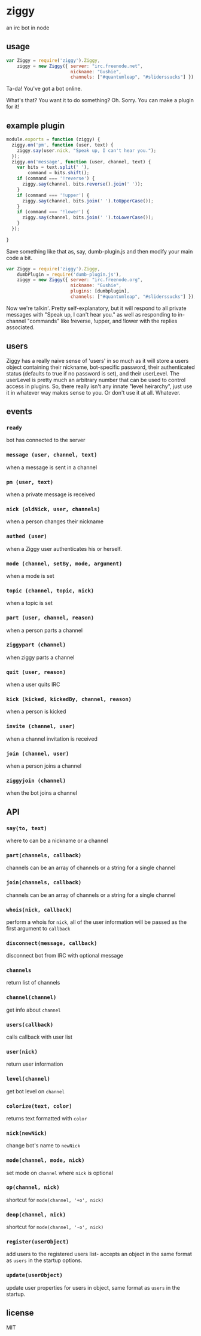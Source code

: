 ziggy
===

an irc bot in node

## usage

````js
var Ziggy = require('ziggy').Ziggy,
    ziggy = new Ziggy({ server: "irc.freenode.net",
                        nickname: "Gushie",
                        channels: ["#quantumleap", "#sliderssucks"] });
````

Ta-da! You've got a bot online.

What's that? You want it to do something? Oh. Sorry. You can make a plugin for it!

## example plugin

````js
module.exports = function (ziggy) {
  ziggy.on('pm', function (user, text) {
    ziggy.say(user.nick, "Speak up, I can't hear you.");
  });
  ziggy.on('message', function (user, channel, text) {
    var bits = text.split(' '),
        command = bits.shift();
    if (command === '!reverse') {
      ziggy.say(channel, bits.reverse().join(' '));
    }
    if (command === '!upper') {
      ziggy.say(channel, bits.join(' ').toUpperCase());
    }
    if (command === '!lower') {
      ziggy.say(channel, bits.join(' ').toLowerCase());
    }
  });
  
}
````

Save something like that as, say, dumb-plugin.js and then modify your main code a bit.

````js
var Ziggy = require('ziggy').Ziggy,
    dumbPlugin = require('dumb-plugin.js'),
    ziggy = new Ziggy({ server: "irc.freenode.org",
                        nickname: "Gushie",
                        plugins: [dumbplugin],
                        channels: ["#quantumleap", "#sliderssucks"] });
````

Now we're talkin'. Pretty self-explanatory, but it will respond to all private messages with "Speak up, I can't hear you."
as well as responding to in-channel "commands" like !reverse, !upper, and !lower with the replies associated.

## users

Ziggy has a really naive sense of 'users' in so much as it will store a users object containing their nickname, bot-specific password, their authenticated status (defaults to true if no password is set), and their userLevel. The userLevel is pretty much an arbitrary number that can be used to control access in plugins. So, there really isn't any innate "level heirarchy", just use it in whatever way makes sense to you. Or don't use it at all. Whatever.

## events

### `ready`
bot has connected to the server

### `message (user, channel, text)`
when a message is sent in a channel

### `pm (user, text)`
when a private message is received

### `nick (oldNick, user, channels)`
when a person changes their nickname

### `authed (user)`
when a Ziggy user authenticates his or herself.

### `mode (channel, setBy, mode, argument)`
when a mode is set

### `topic (channel, topic, nick)`
when a topic is set

### `part (user, channel, reason)`
when a person parts a channel

### `ziggypart (channel)`
when ziggy parts a channel

### `quit (user, reason)`
when a user quits IRC

### `kick (kicked, kickedBy, channel, reason)`
when a person is kicked

### `invite (channel, user)`
when a channel invitation is received

### `join (channel, user)`
when a person joins a channel

### `ziggyjoin (channel)`
when the bot joins a channel

## API

### `say(to, text)`
where to can be a nickname or a channel

### `part(channels, callback)`
channels can be an array of channels or a string for a single channel

### `join(channels, callback)`
channels can be an array of channels or a string for a single channel

### `whois(nick, callback)`
perform a whois for `nick`, all of the user information will be passed as the first argument to `callback`

### `disconnect(message, callback)`
disconnect bot from IRC with optional message

### `channels`
return list of channels

### `channel(channel)`
get info about `channel`

### `users(callback)`
calls callback with user list

### `user(nick)`
return user information

### `level(channel)`
get bot level on `channel`

### `colorize(text, color)`
returns text formatted with `color`

### `nick(newNick)`
change bot's name to `newNick`

### `mode(channel, mode, nick)`
set mode on `channel` where `nick` is optional

### `op(channel, nick)`
shortcut for `mode(channel, '+o', nick)`

### `deop(channel, nick)`
shortcut for `mode(channel, '-o', nick)`

### `register(userObject)`
add users to the registered users list- accepts an object in the same format as `users` in the startup options.

### `update(userObject)`
update user properties for users in object, same format as `users` in the startup.

## license
MIT
